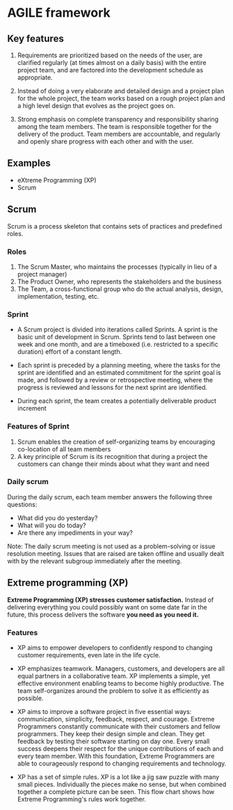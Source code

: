 # AGILE framework

## Key features

1. Requirements are prioritized based on the needs of the user, are clarified regularly (at times almost on a daily basis) with the entire project team, and are factored into the development schedule as appropriate.

2. Instead of doing a very elaborate and detailed design and a project plan for the whole project, the team works based on a rough project plan and a high level design that evolves as the project goes on.

3. Strong emphasis on complete transparency and responsibility sharing among the team members. The team is responsible together for the delivery of the product. Team members are accountable, and regularly and openly share progress with each other and with the user.


## Examples
- eXtreme Programming (XP)
- Scrum

## Scrum

Scrum is a process skeleton that contains sets of practices and predefined roles.

### Roles
1. The Scrum Master, who maintains the processes (typically in lieu of a project manager)
2. The Product Owner, who represents the stakeholders and the business
3. The Team, a cross-functional group who do the actual analysis, design, implementation, testing, etc.

### Sprint
- A Scrum project is divided into iterations called Sprints. A sprint is the basic unit of development in Scrum. Sprints tend to last between one week and one month, and are a timeboxed (i.e. restricted to a specific duration) effort of a constant length.

- Each sprint is preceded by a planning meeting, where the tasks for the sprint are identified and an estimated commitment for the sprint goal is made, and followed by a review or retrospective meeting, where the progress is reviewed and lessons for the next sprint are identified.

- During each sprint, the team creates a potentially deliverable product increment

### Features of Sprint
1. Scrum enables the creation of self-organizing teams by encouraging co-location of all team members
2. A key principle of Scrum is its recognition that during a project the customers can change their minds about what they want and need

### Daily scrum

During the daily scrum, each team member answers the following three questions:
- What did you do yesterday?
- What will you do today?
- Are there any impediments in your way?

Note: The daily scrum meeting is not used as a problem-solving or issue resolution meeting. Issues that are raised are taken offline and usually dealt with by the relevant subgroup immediately after the meeting.


## Extreme programming (XP)

**Extreme Programming (XP) stresses customer satisfaction.** Instead of delivering everything you could possibly want on some date far in the future, this process delivers the software **you need as you need it.**


### Features
- XP aims to empower developers to confidently respond to changing customer requirements, even late in the life cycle.

- XP emphasizes teamwork. Managers, customers, and developers are all equal partners in a collaborative team. XP implements a simple, yet effective environment enabling teams to become highly productive. The team self-organizes around the problem to solve it as efficiently as possible.

- XP aims to improve a software project in five essential ways: communication, simplicity, feedback, respect, and courage. Extreme Programmers constantly communicate with their customers and fellow programmers. They keep their design simple and clean. They get feedback by testing their software starting on day one. Every small success deepens their respect for the unique contributions of each and every team member. With this foundation, Extreme Programmers are able to courageously respond to changing requirements and technology.

- XP has a set of simple rules. XP is a lot like a jig saw puzzle with many small pieces. Individually the pieces make no sense, but when combined together a complete picture can be seen. This flow chart shows how Extreme Programming's rules work together.



